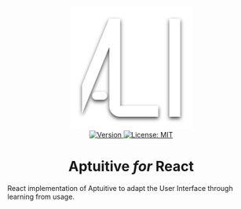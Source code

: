 <p align="center">
    <img src="https://raw.githubusercontent.com/plurid/aptuitive/master/about/identity/aptuitive-logo.png" height="250px">
    <br />
    <a target="_blank" href="https://www.npmjs.com/package/@plurid/aptuitive-react">
        <img src="https://img.shields.io/npm/v/@plurid/aptuitive-react.svg?logo=npm&colorB=1380C3&style=for-the-badge" alt="Version">
    </a>
    <a target="_blank" href="https://github.com/plurid/aptuitive/blob/master/packages/aptuitive-react/LICENSE">
        <img src="https://img.shields.io/badge/license-MIT-blue.svg?colorB=1380C3&style=for-the-badge" alt="License: MIT">
    </a>
</p>



<h1 align="center">
    Aptuitive <i>for</i> React
</h1>


React implementation of Aptuitive to adapt the User Interface through learning from usage.
